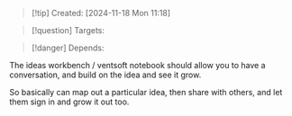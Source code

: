 
>[!tip] Created: [2024-11-18 Mon 11:18]

>[!question] Targets: 

>[!danger] Depends: 

The ideas workbench / ventsoft notebook should allow you to have a conversation, and build on the idea and see it grow.

So basically can map out a particular idea, then share with others, and let them sign in and grow it out too.